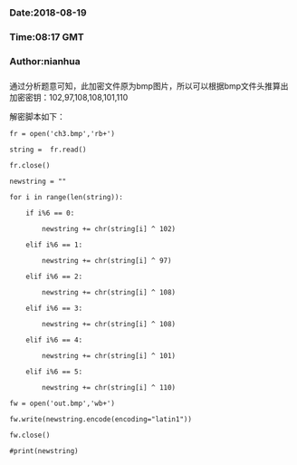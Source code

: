 ###
###    Date:2018-08-19
###   Time:08:17 GMT
###  Author:nianhua
###

通过分析题意可知，此加密文件原为bmp图片，所以可以根据bmp文件头推算出加密密钥：102,97,108,108,101,110</br>


解密脚本如下：
````
fr = open('ch3.bmp','rb+')

string =  fr.read()

fr.close()

newstring = ""

for i in range(len(string)):

    if i%6 == 0:

        newstring += chr(string[i] ^ 102)

    elif i%6 == 1:

        newstring += chr(string[i] ^ 97)
    
    elif i%6 == 2:

        newstring += chr(string[i] ^ 108)
    
    elif i%6 == 3:

        newstring += chr(string[i] ^ 108)
    
    elif i%6 == 4:

        newstring += chr(string[i] ^ 101)
    
    elif i%6 == 5:
    
        newstring += chr(string[i] ^ 110)

fw = open('out.bmp','wb+')

fw.write(newstring.encode(encoding="latin1"))

fw.close()

#print(newstring)

````
